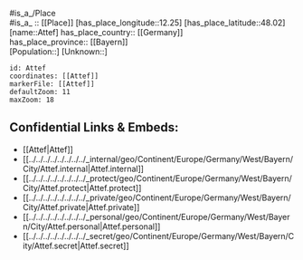 ﻿---
location: [48.02,12.25] 
mapzoom: [7,12] 
mapmarker: city 
type: City
tags:
- geo/City


SpocWebEntityId: 28917
isDeleted: false
confidential: public

---
#is_a_/Place  
#is_a_ :: [[Place]] 
[has_place_longitude::12.25] 
[has_place_latitude::48.02] 
[name::Attef] 
has_place_country:: [[Germany]]  
has_place_province:: [[Bayern]]  
[Population::] 
[Unknown::] 


```leaflet
id: Attef
coordinates: [[Attef]] 
markerFile: [[Attef]] 
defaultZoom: 11 
maxZoom: 18
```


## Confidential Links & Embeds: 
- [[Attef|Attef]]  
- [[../../../../../../../../_internal/geo/Continent/Europe/Germany/West/Bayern/City/Attef.internal|Attef.internal]] 
- [[../../../../../../../../_protect/geo/Continent/Europe/Germany/West/Bayern/City/Attef.protect|Attef.protect]] 
- [[../../../../../../../../_private/geo/Continent/Europe/Germany/West/Bayern/City/Attef.private|Attef.private]] 
- [[../../../../../../../../_personal/geo/Continent/Europe/Germany/West/Bayern/City/Attef.personal|Attef.personal]] 
- [[../../../../../../../../_secret/geo/Continent/Europe/Germany/West/Bayern/City/Attef.secret|Attef.secret]] 
